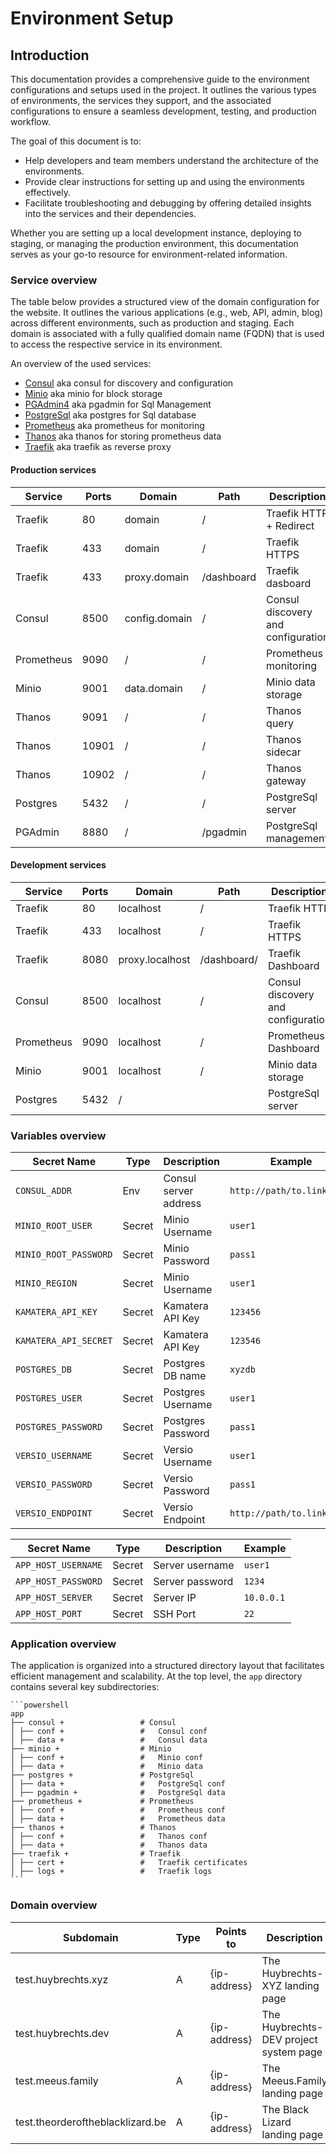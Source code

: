 # Environment Setup

## Introduction

This documentation provides a comprehensive guide to the environment configurations and setups used in the project. It outlines the various types of environments, the services they support, and the associated configurations to ensure a seamless development, testing, and production workflow.

The goal of this document is to:

- Help developers and team members understand the architecture of the environments.
- Provide clear instructions for setting up and using the environments effectively.
- Facilitate troubleshooting and debugging by offering detailed insights into the services and their dependencies.

Whether you are setting up a local development instance, deploying to staging, or managing the production environment, this documentation serves as your go-to resource for environment-related information.

### Service overview

The table below provides a structured view of the domain configuration for the website. It outlines the various applications (e.g., web, API, admin, blog) across different environments, such as production and staging. Each domain is associated with a fully qualified domain name (FQDN) that is used to access the respective service in its environment.

An overview of the used services:

- [Consul](./services/consul.md) aka consul for discovery and configuration
- [Minio](./services/minio.md) aka minio for block storage
- [PGAdmin4](./services/pgadmin.md) aka pgadmin for Sql Management
- [PostgreSql](./services/postgres.md) aka postgres for Sql database
- [Prometheus](./services/prometheus.md) aka prometheus for monitoring
- [Thanos](./services/thanos.md) aka thanos for storing prometheus data
- [Traefik](./services/traefik.md) aka traefik as reverse proxy

#### Production services

| Service    | Ports | Domain         | Path        | Description |
|------------|-------|----------------|-------------| ----------- |
| Traefik    |    80 | domain         | /           | Traefik HTTP + Redirect |
| Traefik    |   433 | domain         | /           | Traefik HTTPS |
| Traefik    |   433 | proxy.domain   | /dashboard  | Traefik dasboard |
| Consul     |  8500 | config.domain  | /           | Consul discovery and configuration |
| Prometheus |  9090 | /              | /           | Prometheus monitoring |
| Minio      |  9001 | data.domain    | /           | Minio data storage |
| Thanos     |  9091 | /              | /           | Thanos query  |
| Thanos     | 10901 | /              | /           | Thanos sidecar |
| Thanos     | 10902 | /              | /           | Thanos gateway |
| Postgres   |  5432 | /              | /           | PostgreSql server |
| PGAdmin    |  8880 | /              | /pgadmin    | PostgreSql management |

#### Development services

| Service    | Ports | Domain          | Path        | Description |
|------------|-------|-----------------|-------------|-------------|
| Traefik    |    80 | localhost       | /           | Traefik HTTP |
| Traefik    |   433 | localhost       | /           | Traefik HTTPS |
| Traefik    |  8080 | proxy.localhost | /dashboard/ | Traefik Dashboard |
| Consul     |  8500 | localhost       | /           | Consul discovery and configuration |
| Prometheus |  9090 | localhost       | /           | Prometheus Dashboard |
| Minio      |  9001 | localhost       | /           | Minio data storage |
| Postgres   |  5432 | /               |             | PostgreSql server |

### Variables overview

| Secret Name           | Type   | Description               | Example  |
|-----------------------|--------|---------------------------|----------|
| `CONSUL_ADDR`         | Env    | Consul server address     | `http://path/to.link:8500`  |
| `MINIO_ROOT_USER`     | Secret | Minio Username            | `user1`  |
| `MINIO_ROOT_PASSWORD` | Secret | Minio Password            | `pass1`  |
| `MINIO_REGION`        | Secret | Minio Username            | `user1`  |
| `KAMATERA_API_KEY`    | Secret | Kamatera API Key          | `123456` |
| `KAMATERA_API_SECRET` | Secret | Kamatera API Key          | `123546` |
| `POSTGRES_DB`         | Secret | Postgres DB name          | `xyzdb`  |
| `POSTGRES_USER`       | Secret | Postgres Username         | `user1`  |
| `POSTGRES_PASSWORD`   | Secret | Postgres Password         | `pass1`  |
| `VERSIO_USERNAME`     | Secret | Versio Username           | `user1`  |
| `VERSIO_PASSWORD`     | Secret | Versio Password           | `pass1`  |
| `VERSIO_ENDPOINT`     | Secret | Versio Endpoint           | `http://path/to.link` |

| Secret Name           | Type   | Description               | Example  |
|-----------------------|--------|---------------------------|----------|
| `APP_HOST_USERNAME`   | Secret | Server username           | `user1`  |
| `APP_HOST_PASSWORD`   | Secret | Server password           | `1234`   |
| `APP_HOST_SERVER`     | Secret | Server IP                 | `10.0.0.1` |
| `APP_HOST_PORT`       | Secret | SSH Port                  | `22`     |

### Application overview

The application is organized into a structured directory layout that facilitates efficient management and scalability. At the top level, the `app` directory contains several key subdirectories:

    ```powershell
    app
    ├── consul +                 # Consul
    │ ├── conf +                 #   Consul conf
    │ ├── data +                 #   Consul data
    ├── minio +                  # Minio
    │ ├── conf +                 #   Minio conf
    │ ├── data +                 #   Minio data
    ├── postgres +               # PostgreSql
    │ ├── data +                 #   PostgreSql conf
    │ ├── pgadmin +              #   PostgreSql data
    ├── prometheus +             # Prometheus
    │ ├── conf +                 #   Prometheus conf
    │ ├── data +                 #   Prometheus data
    ├── thanos +                 # Thanos
    │ ├── conf +                 #   Thanos conf
    │ ├── data +                 #   Thanos data
    ├── traefik +                # Traefik
    │ ├── cert +                 #   Traefik certificates
    │ ├── logs +                 #   Traefik logs
    ```

### Domain overview

| Subdomain                         | Type | Points to        | Description |
|-----------------------------------|------|------------------|-------------|
| test.huybrechts.xyz               | A    | {ip-address}     | The Huybrechts-XYZ landing page |
| test.huybrechts.dev               | A    | {ip-address}     | The Huybrechts-DEV project system page |
| test.meeus.family                 | A    | {ip-address}     | The Meeus.Family landing page |
| test.theorderoftheblacklizard.be  | A    | {ip-address}     | The Black Lizard landing page |
